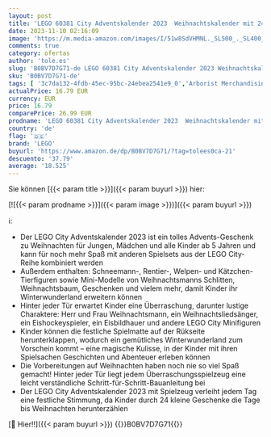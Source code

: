 ```yaml
---
layout: post
title: 'LEGO 60381 City Adventskalender 2023  Weihnachtskalender mit 24 Geschenken inkl. Weihnachtsmann- und Rentier-Figuren Plus Winterwunderland-Spielmatte  Kinder  Jungen  Mädchen'
date: 2023-11-10 02:16:09
image: 'https://m.media-amazon.com/images/I/51w8SdVHMNL._SL500_._SL400_.jpg'
comments: true
category: ofertas
author: 'tole.es'
slug: 'B0BV7D7G71-de LEGO 60381 City Adventskalender 2023 Weihnachtskalender...'
sku: 'B0BV7D7G71-de'
tags: [ '3c7da132-4fdb-45ec-95bc-24ebea2541e9_0','Arborist Merchandising Root','Custom Stores','LEGO','Lego City','Self Service','Spielzeug','Spielzeug-Adventskalender','lego','🇩🇪', ]
actualPrice: 16.79 EUR
currency: EUR
price: 16.79
comparePrice: 26.99 EUR
prodname: 'LEGO 60381 City Adventskalender 2023  Weihnachtskalender mit 24 Geschenken inkl. Weihnachtsmann- und Rentier-Figuren Plus Winterwunderland-Spielmatte  Kinder  Jungen  Mädchen'
country: 'de'
flag: '🇩🇪'
brand: 'LEGO'
buyurl: 'https://www.amazon.de/dp/B0BV7D7G71/?tag=tolees0ca-21'
descuento: '37.79'
average: '18.525'
---
```


Sie können [{{< param title >}}]({{< param buyurl >}}) hier:

[![{{< param prodname >}}]({{< param image >}})]({{< param buyurl >}})

ℹ️:

- Der LEGO City Adventskalender 2023 ist ein tolles Advents-Geschenk zu Weihnachten für Jungen, Mädchen und alle Kinder ab 5 Jahren und kann für noch mehr Spaß mit anderen Spielsets aus der LEGO City-Reihe kombiniert werden
- Außerdem enthalten: Schneemann-, Rentier-, Welpen- und Kätzchen-Tierfiguren sowie Mini-Modelle von Weihnachtsmanns Schlitten, Weihnachtsbaum, Geschenken und vielem mehr, damit Kinder ihr Winterwunderland erweitern können
- Hinter jeder Tür erwartet Kinder eine Überraschung, darunter lustige Charaktere: Herr und Frau Weihnachtsmann, ein Weihnachtsliedsänger, ein Eishockeyspieler, ein Eisbildhauer und andere LEGO City Minifiguren
- Kinder können die festliche Spielmatte auf der Rükseite herunterklappen, wodurch ein gemütliches Winterwunderland zum Vorschein kommt – eine magische Kulisse, in der Kinder mit ihren Spielsachen Geschichten und Abenteuer erleben können
- Die Vorbereitungen auf Weihnachten haben noch nie so viel Spaß gemacht! Hinter jeder Tür liegt jedem Überraschungsspielzeug eine leicht verständliche Schritt-für-Schritt-Bauanleitung bei
- Der LEGO City Adventskalender 2023 mit Spielzeug verleiht jedem Tag eine festliche Stimmung, da Kinder durch 24 kleine Geschenke die Tage bis Weihnachten herunterzählen

[🛒 Hier!!]({{< param buyurl >}})
{{<world>}}B0BV7D7G71{{</world>}}
